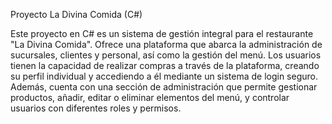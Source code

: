Proyecto La Divina Comida (C#)

Este proyecto en C# es un sistema de gestión integral para el restaurante "La Divina Comida". Ofrece una plataforma que abarca la administración de sucursales, clientes y personal, así como la gestión del menú. Los usuarios tienen la capacidad de realizar compras a través de la plataforma, creando su perfil individual y accediendo a él mediante un sistema de login seguro. Además, cuenta con una sección de administración que permite gestionar productos, añadir, editar o eliminar elementos del menú, y controlar usuarios con diferentes roles y permisos.
